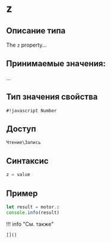 # z

## Описание типа
The `z` property...

## Принимаемые значения:
...

## Тип значения свойства
`#!javascript Number`

## Доступ
`Чтение\Запись`

## Синтаксис
```javascript
z = value
```

## Пример
```javascript linenums="1"
let result = motor.z
console.info(result)
```

!!! info "См. также"

    []()

